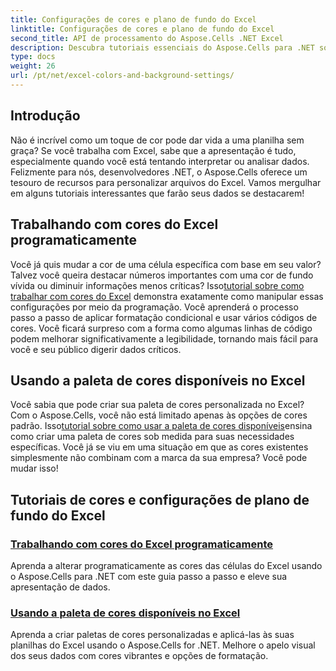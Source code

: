 ```yaml
---
title: Configurações de cores e plano de fundo do Excel
linktitle: Configurações de cores e plano de fundo do Excel
second_title: API de processamento do Aspose.Cells .NET Excel
description: Descubra tutoriais essenciais do Aspose.Cells para .NET sobre cores e configurações de plano de fundo do Excel para otimizar sua apresentação de dados e aumentar o apelo visual.
type: docs
weight: 26
url: /pt/net/excel-colors-and-background-settings/
---
```

## Introdução

Não é incrível como um toque de cor pode dar vida a uma planilha sem graça? Se você trabalha com Excel, sabe que a apresentação é tudo, especialmente quando você está tentando interpretar ou analisar dados. Felizmente para nós, desenvolvedores .NET, o Aspose.Cells oferece um tesouro de recursos para personalizar arquivos do Excel. Vamos mergulhar em alguns tutoriais interessantes que farão seus dados se destacarem!

## Trabalhando com cores do Excel programaticamente

Você já quis mudar a cor de uma célula específica com base em seu valor? Talvez você queira destacar números importantes com uma cor de fundo vívida ou diminuir informações menos críticas? Isso[tutorial sobre como trabalhar com cores do Excel](./working-with-excel-colors/) demonstra exatamente como manipular essas configurações por meio da programação. Você aprenderá o processo passo a passo de aplicar formatação condicional e usar vários códigos de cores. Você ficará surpreso com a forma como algumas linhas de código podem melhorar significativamente a legibilidade, tornando mais fácil para você e seu público digerir dados críticos.

## Usando a paleta de cores disponíveis no Excel

 Você sabia que pode criar sua paleta de cores personalizada no Excel? Com o Aspose.Cells, você não está limitado apenas às opções de cores padrão. Isso[tutorial sobre como usar a paleta de cores disponíveis](./using-palette-of-available-colors/)ensina como criar uma paleta de cores sob medida para suas necessidades específicas. Você já se viu em uma situação em que as cores existentes simplesmente não combinam com a marca da sua empresa? Você pode mudar isso!

## Tutoriais de cores e configurações de plano de fundo do Excel
### [Trabalhando com cores do Excel programaticamente](./working-with-excel-colors/)
Aprenda a alterar programaticamente as cores das células do Excel usando o Aspose.Cells para .NET com este guia passo a passo e eleve sua apresentação de dados.
### [Usando a paleta de cores disponíveis no Excel](./using-palette-of-available-colors/)
Aprenda a criar paletas de cores personalizadas e aplicá-las às suas planilhas do Excel usando o Aspose.Cells for .NET. Melhore o apelo visual dos seus dados com cores vibrantes e opções de formatação.